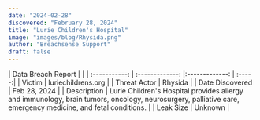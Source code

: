 ```yaml
---
date: "2024-02-28"
discovered: "February 28, 2024"
title: "Lurie Children's Hospital"
image: "images/blog/Rhysida.png"
author: "Breachsense Support"
draft: false
---
```


| Data Breach Report           |              | 
| :-----------: | :-------------:     |:-------------:    | :-----:|
| Victim      | luriechildrens.org      | 
| Threat Actor      | Rhysida      | 
| Date Discovered      | Feb 28, 2024      | 
| Description      | Lurie Children's Hospital provides allergy and immunology, brain tumors, oncology, neurosurgery, palliative care, emergency medicine, and fetal conditions.      | 
| Leak Size      | Unknown      | 

